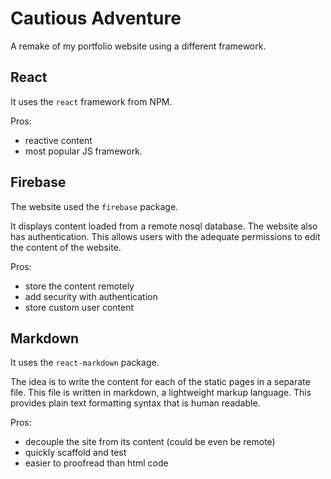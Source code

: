 # Cautious Adventure
A remake of my portfolio website using a different framework.

## React
It uses the `react` framework from NPM.

Pros:
- reactive content
- most popular JS framework.

## Firebase
The website used the `firebase` package.

It displays content loaded from a remote nosql database. The website also has authentication. This allows users with the adequate permissions to edit the content of the website.

Pros:
- store the content remotely
- add security with authentication
- store custom user content

## Markdown
It uses the `react-markdown` package.

The idea is to write the content for each of the static pages in a separate file. This file is written in markdown, a lightweight markup language. This provides plain text formatting syntax that is human readable.

Pros:
- decouple the site from its content (could be even be remote)
- quickly scaffold and test
- easier to proofread than html code
